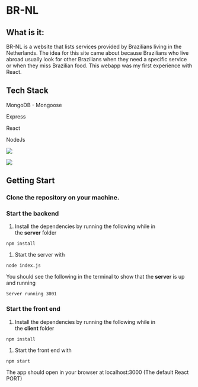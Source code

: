 # 

# BR-NL

## What is it:

BR-NL is a website that lists services provided by Brazilians living in the Netherlands.
The idea for this site came about because Brazilians who live abroad usually look for other Brazilians when they need a specific service or when they miss Brazilian food.
This webapp was my first experience with React.

## Tech Stack

MongoDB - Mongoose

Express

React

NodeJs



<img src="https://res.cloudinary.com/brnl/image/upload/v1657618487/brnl/brnl_lqufc1.png"></img>

<img src="https://res.cloudinary.com/brnl/image/upload/v1657618488/brnl/brnl2_niltdw.png"></img>



## Getting Start

### Clone the repository on your machine.

### **Start the backend**

1. Install the dependencies by running the following while in the **server** folder

`npm install`

1. Start the server with

`node index.js`

You should see the following in the terminal to show that the **server** is up and running

`Server running 3001`

### **Start the front end**

1. Install the dependencies by running the following while in the **client** folder

`npm install`

1. Start the front end with

`npm start`

The app should open in your browser at localhost:3000 (The default React PORT)
